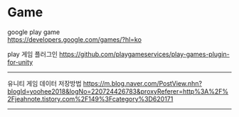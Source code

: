 # Game

google play game  
  https://developers.google.com/games/?hl=ko

play 게임 플러그인
  https://github.com/playgameservices/play-games-plugin-for-unity 

-----------------------------------------------------------------------------------
 
유니티 게임 데이터 저장방법
  https://m.blog.naver.com/PostView.nhn?blogId=yoohee2018&logNo=220724426783&proxyReferer=http%3A%2F%2Fjeahnote.tistory.com%2F149%3Fcategory%3D620171
  
------------------------------------------------------------------------------------
